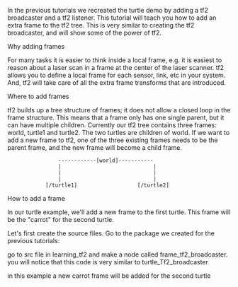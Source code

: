 In the previous tutorials we recreated the turtle demo by adding a tf2 broadcaster and a tf2 listener. This tutorial will teach you how to add an extra frame to the tf2 tree. This is very similar to creating the tf2 broadcaster, and will show some of the power of tf2.


Why adding frames

For many tasks it is easier to think inside a local frame, e.g. it is easiest to reason about a laser scan in a frame at the center of the laser scanner. tf2 allows you to define a local frame for each sensor, link, etc in your system. And, tf2 will take care of all the extra frame transforms that are introduced.


Where to add frames

tf2 builds up a tree structure of frames; it does not allow a closed loop in the frame structure. This means that a frame only has one single parent, but it can have multiple children. Currently our tf2 tree contains three frames: world, turtle1 and turtle2. The two turtles are children of world. If we want to add a new frame to tf2, one of the three existing frames needs to be the parent frame, and the new frame will become a child frame.



                    ------------[world]-----------
                    |                             |
                    |                             |
                    |                             |
                [/turtle1]                   [/turtle2]


  How to add a frame

In our turtle example, we'll add a new frame to the first turtle. This frame will be the "carrot" for the second turtle.

  Let's first create the source files. Go to the package we created for the previous tutorials:


  go to src file in learning_tf2 and make a node called frame_tf2_broadcaster. you will notice that this code is very similar to turtle_Tf2_broadcaster

in this example a new carrot frame will be added for the second turtle
